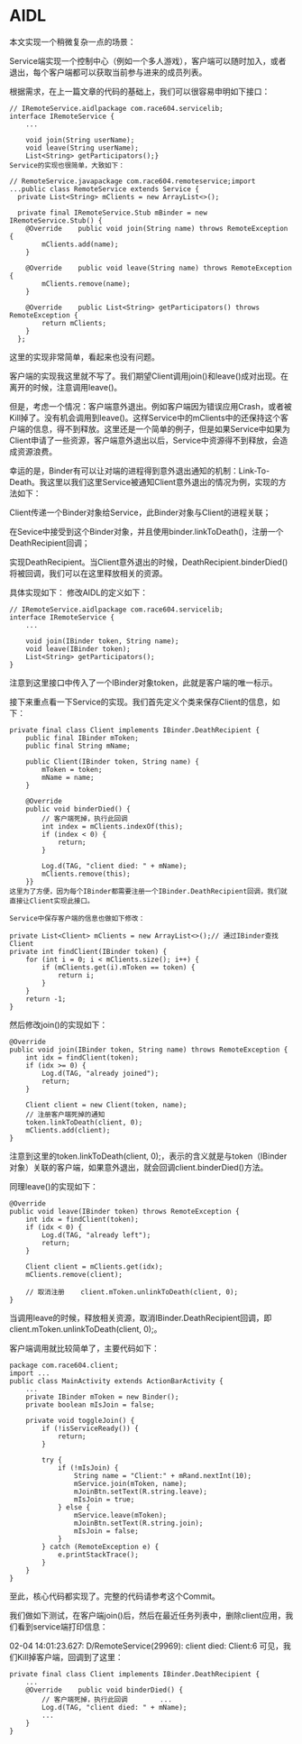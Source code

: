AIDL
===

本文实现一个稍微复杂一点的场景：

Service端实现一个控制中心（例如一个多人游戏），客户端可以随时加入，或者退出，每个客户端都可以获取当前参与进来的成员列表。

根据需求，在上一篇文章的代码的基础上，我们可以很容易申明如下接口：
```
// IRemoteService.aidlpackage com.race604.servicelib;
interface IRemoteService {  
    ...

    void join(String userName);
    void leave(String userName);
    List<String> getParticipators();}
Service的实现也很简单，大致如下：

// RemoteService.javapackage com.race604.remoteservice;import ...public class RemoteService extends Service {  
  private List<String> mClients = new ArrayList<>();

  private final IRemoteService.Stub mBinder = new IRemoteService.Stub() {
    @Override    public void join(String name) throws RemoteException {
        mClients.add(name);
    }

    @Override    public void leave(String name) throws RemoteException {
        mClients.remove(name);
    }

    @Override    public List<String> getParticipators() throws RemoteException {
        return mClients;
    }
  };
```
这里的实现非常简单，看起来也没有问题。

客户端的实现我这里就不写了。我们期望Client调用join()和leave()成对出现。在离开的时候，注意调用leave()。

但是，考虑一个情况：客户端意外退出。例如客户端因为错误应用Crash，或者被Kill掉了。没有机会调用到leave()。这样Service中的mClients中的还保持这个客户端的信息，得不到释放。这里还是一个简单的例子，但是如果Service中如果为Client申请了一些资源，客户端意外退出以后，Service中资源得不到释放，会造成资源浪费。

幸运的是，Binder有可以让对端的进程得到意外退出通知的机制：Link-To-Death。我这里以我们这里Service被通知Client意外退出的情况为例，实现的方法如下：

Client传递一个Binder对象给Service，此Binder对象与Client的进程关联；

在Sevice中接受到这个Binder对象，并且使用binder.linkToDeath()，注册一个DeathRecipient回调；

实现DeathRecipient。当Client意外退出的时候，DeathRecipient.binderDied()将被回调，我们可以在这里释放相关的资源。

具体实现如下： 修改AIDL的定义如下：
```
// IRemoteService.aidlpackage com.race604.servicelib;
interface IRemoteService {  
    ...

    void join(IBinder token, String name);
    void leave(IBinder token);
    List<String> getParticipators();
}
```
注意到这里接口中传入了一个IBinder对象token，此就是客户端的唯一标示。

接下来重点看一下Service的实现。我们首先定义个类来保存Client的信息，如下：
```
private final class Client implements IBinder.DeathRecipient {  
    public final IBinder mToken;
    public final String mName;

    public Client(IBinder token, String name) {
        mToken = token;
        mName = name;
    }

    @Override
    public void binderDied() {
        // 客户端死掉，执行此回调
        int index = mClients.indexOf(this);
        if (index < 0) {
            return;
        }

        Log.d(TAG, "client died: " + mName);
        mClients.remove(this);
    }}
这里为了方便，因为每个IBinder都需要注册一个IBinder.DeathRecipient回调，我们就直接让Client实现此接口。

Service中保存客户端的信息也做如下修改：

private List<Client> mClients = new ArrayList<>();// 通过IBinder查找Client
private int findClient(IBinder token) {  
    for (int i = 0; i < mClients.size(); i++) {
        if (mClients.get(i).mToken == token) {
            return i;
        }
    }
    return -1;
}
```
然后修改join()的实现如下：
```
@Override
public void join(IBinder token, String name) throws RemoteException {  
    int idx = findClient(token);
    if (idx >= 0) {
        Log.d(TAG, "already joined");
        return;
    }

    Client client = new Client(token, name);
    // 注册客户端死掉的通知
    token.linkToDeath(client, 0);
    mClients.add(client);
}
```

注意到这里的token.linkToDeath(client, 0);，表示的含义就是与token（IBinder对象）关联的客户端，如果意外退出，就会回调client.binderDied()方法。

同理leave()的实现如下：
```
@Override
public void leave(IBinder token) throws RemoteException {  
    int idx = findClient(token);
    if (idx < 0) {
        Log.d(TAG, "already left");
        return;
    }

    Client client = mClients.get(idx);
    mClients.remove(client);

    // 取消注册    client.mToken.unlinkToDeath(client, 0);
}
```
当调用leave的时候，释放相关资源，取消IBinder.DeathRecipient回调，即client.mToken.unlinkToDeath(client, 0);。

客户端调用就比较简单了，主要代码如下：
```
package com.race604.client;
import ...
public class MainActivity extends ActionBarActivity {  
    ...
    private IBinder mToken = new Binder();
    private boolean mIsJoin = false;

    private void toggleJoin() {
        if (!isServiceReady()) {
            return;
        }

        try {
            if (!mIsJoin) {
                String name = "Client:" + mRand.nextInt(10);
                mService.join(mToken, name);
                mJoinBtn.setText(R.string.leave);
                mIsJoin = true;
            } else {
                mService.leave(mToken);
                mJoinBtn.setText(R.string.join);
                mIsJoin = false;
            }
        } catch (RemoteException e) {
            e.printStackTrace();
        }
    }
}
```
至此，核心代码都实现了。完整的代码请参考这个Commit。

我们做如下测试，在客户端join()后，然后在最近任务列表中，删除client应用，我们看到service端打印信息：

02-04 14:01:23.627: D/RemoteService(29969): client died: Client:6
可见，我们Kill掉客户端，回调到了这里：
```
private final class Client implements IBinder.DeathRecipient {  
    ...
    @Override    public void binderDied() {
        // 客户端死掉，执行此回调        ...
        Log.d(TAG, "client died: " + mName);
        ...
    }
}
```
